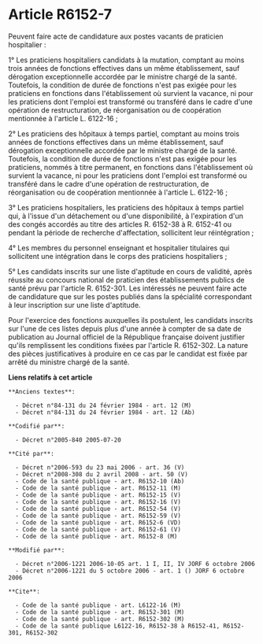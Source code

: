 # Article R6152-7

Peuvent faire acte de candidature aux postes vacants de praticien hospitalier :

1° Les praticiens hospitaliers candidats à la mutation, comptant au moins trois années de fonctions effectives dans un même
établissement, sauf dérogation exceptionnelle accordée par le ministre chargé de la santé. Toutefois, la condition de durée
de fonctions n'est pas exigée pour les praticiens en fonctions dans l'établissement où survient la vacance, ni pour les
praticiens dont l'emploi est transformé ou transféré dans le cadre d'une opération de restructuration, de réorganisation ou
de coopération mentionnée à l'article L. 6122-16 ;

2° Les praticiens des hôpitaux à temps partiel, comptant au moins trois années de fonctions effectives dans un même
établissement, sauf dérogation exceptionnelle accordée par le ministre chargé de la santé. Toutefois, la condition de durée
de fonctions n'est pas exigée pour les praticiens, nommés à titre permanent, en fonctions dans l'établissement où survient la
vacance, ni pour les praticiens dont l'emploi est transformé ou transféré dans le cadre d'une opération de restructuration,
de réorganisation ou de coopération mentionnée à l'article L. 6122-16 ;

3° Les praticiens hospitaliers, les praticiens des hôpitaux à temps partiel qui, à l'issue d'un détachement ou d'une
disponibilité, à l'expiration d'un des congés accordés au titre des articles R. 6152-38 à R. 6152-41 ou pendant la période de
recherche d'affectation, sollicitent leur réintégration ;

4° Les membres du personnel enseignant et hospitalier titulaires qui sollicitent une intégration dans le corps des praticiens
hospitaliers ;

5° Les candidats inscrits sur une liste d'aptitude en cours de validité, après réussite au concours national de praticien des
établissements publics de santé prévu par l'article R. 6152-301. Les intéressés ne peuvent faire acte de candidature que sur
les postes publiés dans la spécialité correspondant à leur inscription sur une liste d'aptitude.

Pour l'exercice des fonctions auxquelles ils postulent, les candidats inscrits sur l'une de ces listes depuis plus d'une
année à compter de sa date de publication au Journal officiel de la République française doivent justifier qu'ils remplissent
les conditions fixées par l'article R. 6152-302. La nature des pièces justificatives à produire en ce cas par le candidat est
fixée par arrêté du ministre chargé de la santé.

**Liens relatifs à cet article**

	**Anciens textes**:

	  - Décret n°84-131 du 24 février 1984 - art. 12 (M)
	  - Décret n°84-131 du 24 février 1984 - art. 12 (Ab)

	**Codifié par**:

	  - Décret n°2005-840 2005-07-20

	**Cité par**:

	  - Décret n°2006-593 du 23 mai 2006 - art. 36 (V)
	  - Décret n°2008-308 du 2 avril 2008 - art. 50 (V)
	  - Code de la santé publique - art. R6152-10 (Ab)
	  - Code de la santé publique - art. R6152-11 (M)
	  - Code de la santé publique - art. R6152-15 (V)
	  - Code de la santé publique - art. R6152-16 (V)
	  - Code de la santé publique - art. R6152-54 (V)
	  - Code de la santé publique - art. R6152-59 (V)
	  - Code de la santé publique - art. R6152-6 (VD)
	  - Code de la santé publique - art. R6152-61 (V)
	  - Code de la santé publique - art. R6152-8 (M)

	**Modifié par**:

	  - Décret n°2006-1221 2006-10-05 art. 1 I, II, IV JORF 6 octobre 2006
	  - Décret n°2006-1221 du 5 octobre 2006 - art. 1 () JORF 6 octobre 2006

	**Cite**:

	  - Code de la santé publique - art. L6122-16 (M)
	  - Code de la santé publique - art. R6152-301 (M)
	  - Code de la santé publique - art. R6152-302 (M)
	  - Code de la santé publique L6122-16, R6152-38 à R6152-41, R6152-301, R6152-302
